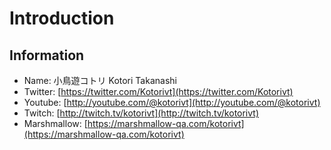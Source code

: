 # Introduction

## Information
- Name: 小鳥遊コトリ Kotori Takanashi
- Twitter: [https://twitter.com/Kotorivt](https://twitter.com/Kotorivt)
- Youtube: [http://youtube.com/@kotorivt](http://youtube.com/@kotorivt)
- Twitch: [http://twitch.tv/kotorivt](http://twitch.tv/kotorivt)
- Marshmallow: [https://marshmallow-qa.com/kotorivt](https://marshmallow-qa.com/kotorivt)
